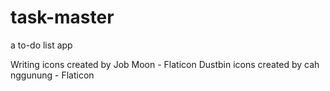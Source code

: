 # task-master

a to-do list app

Writing icons created by Job Moon - Flaticon
Dustbin icons created by cah nggunung - Flaticon
